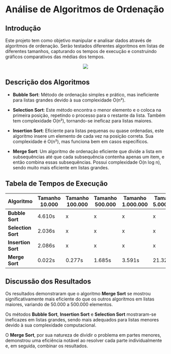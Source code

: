 # Análise de Algoritmos de Ordenação

## Introdução

Este projeto tem como objetivo manipular e analisar dados através de algoritmos de ordenação. Serão testados diferentes algoritmos em listas de diferentes tamanhos, capturando os tempos de execução e construindo gráficos comparativos das médias dos tempos.

<p align="center">
  <a href="https://icons8.com.br/icons/set/python">
    <img src="https://img.icons8.com/?size=100&id=13441&format=png&color=000000" />
  </a>
</p>

## Descrição dos Algoritmos

- **Bubble Sort**: Método de ordenação simples e prático, mas ineficiente para listas grandes devido à sua complexidade O(n²).

- **Selection Sort**: Este método encontra o menor elemento e o coloca na primeira posição, repetindo o processo para o restante da lista. Também tem complexidade O(n²), tornando-se ineficaz para listas maiores.

- **Insertion Sort**: Eficiente para listas pequenas ou quase ordenadas, este algoritmo insere um elemento de cada vez na posição correta. Sua complexidade é O(n²), mas funciona bem em casos específicos.

- **Merge Sort**: Um algoritmo de ordenação eficiente que divide a lista em subsequências até que cada subsequência contenha apenas um item, e então combina essas subsequências. Possui complexidade O(n log n), sendo muito mais eficiente em listas grandes.

## Tabela de Tempos de Execução

| Algoritmo      | Tamanho 10.000 | Tamanho 100.000 | Tamanho 500.000 | Tamanho 1.000.000 | Tamanho 5.000.000 |
|----------------|-----------------|------------------|------------------|--------------------|--------------------|
| **Bubble Sort** | 4.610s          | x                | x                | x                  | x                  |
| **Selection Sort** | 2.036s       | x                | x                | x                  | x                  |
| **Insertion Sort** | 2.086s       | x                | x                | x                  | x                  |
| **Merge Sort**   | 0.022s         | 0.277s           | 1.685s           | 3.591s             | 21.326s            |

## Discussão dos Resultados

Os resultados demonstraram que o algoritmo **Merge Sort** se mostrou significativamente mais eficiente do que os outros algoritmos em listas maiores, variando de 50.000 a 500.000 elementos.

Os métodos **Bubble Sort**, **Insertion Sort** e **Selection Sort** mostraram-se ineficazes em listas grandes, sendo mais adequados para listas menores devido à sua complexidade computacional.

O **Merge Sort**, por sua natureza de dividir o problema em partes menores, demonstrou uma eficiência notável ao resolver cada parte individualmente e, em seguida, combinar os resultados.
